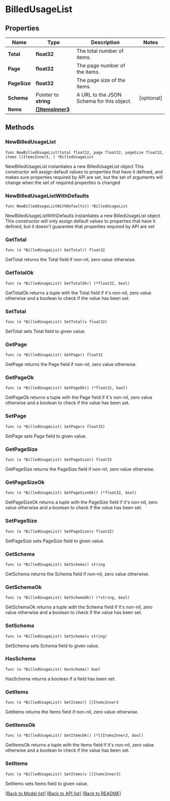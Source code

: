 # BilledUsageList

## Properties

Name | Type | Description | Notes
------------ | ------------- | ------------- | -------------
**Total** | **float32** | The total number of items. | 
**Page** | **float32** | The page number of the items. | 
**PageSize** | **float32** | The page size of the items. | 
**Schema** | Pointer to **string** | A URL to the JSON Schema for this object. | [optional] 
**Items** | [**[]ItemsInner3**](ItemsInner3.md) |  | 

## Methods

### NewBilledUsageList

`func NewBilledUsageList(total float32, page float32, pageSize float32, items []ItemsInner3, ) *BilledUsageList`

NewBilledUsageList instantiates a new BilledUsageList object
This constructor will assign default values to properties that have it defined,
and makes sure properties required by API are set, but the set of arguments
will change when the set of required properties is changed

### NewBilledUsageListWithDefaults

`func NewBilledUsageListWithDefaults() *BilledUsageList`

NewBilledUsageListWithDefaults instantiates a new BilledUsageList object
This constructor will only assign default values to properties that have it defined,
but it doesn't guarantee that properties required by API are set

### GetTotal

`func (o *BilledUsageList) GetTotal() float32`

GetTotal returns the Total field if non-nil, zero value otherwise.

### GetTotalOk

`func (o *BilledUsageList) GetTotalOk() (*float32, bool)`

GetTotalOk returns a tuple with the Total field if it's non-nil, zero value otherwise
and a boolean to check if the value has been set.

### SetTotal

`func (o *BilledUsageList) SetTotal(v float32)`

SetTotal sets Total field to given value.


### GetPage

`func (o *BilledUsageList) GetPage() float32`

GetPage returns the Page field if non-nil, zero value otherwise.

### GetPageOk

`func (o *BilledUsageList) GetPageOk() (*float32, bool)`

GetPageOk returns a tuple with the Page field if it's non-nil, zero value otherwise
and a boolean to check if the value has been set.

### SetPage

`func (o *BilledUsageList) SetPage(v float32)`

SetPage sets Page field to given value.


### GetPageSize

`func (o *BilledUsageList) GetPageSize() float32`

GetPageSize returns the PageSize field if non-nil, zero value otherwise.

### GetPageSizeOk

`func (o *BilledUsageList) GetPageSizeOk() (*float32, bool)`

GetPageSizeOk returns a tuple with the PageSize field if it's non-nil, zero value otherwise
and a boolean to check if the value has been set.

### SetPageSize

`func (o *BilledUsageList) SetPageSize(v float32)`

SetPageSize sets PageSize field to given value.


### GetSchema

`func (o *BilledUsageList) GetSchema() string`

GetSchema returns the Schema field if non-nil, zero value otherwise.

### GetSchemaOk

`func (o *BilledUsageList) GetSchemaOk() (*string, bool)`

GetSchemaOk returns a tuple with the Schema field if it's non-nil, zero value otherwise
and a boolean to check if the value has been set.

### SetSchema

`func (o *BilledUsageList) SetSchema(v string)`

SetSchema sets Schema field to given value.

### HasSchema

`func (o *BilledUsageList) HasSchema() bool`

HasSchema returns a boolean if a field has been set.

### GetItems

`func (o *BilledUsageList) GetItems() []ItemsInner3`

GetItems returns the Items field if non-nil, zero value otherwise.

### GetItemsOk

`func (o *BilledUsageList) GetItemsOk() (*[]ItemsInner3, bool)`

GetItemsOk returns a tuple with the Items field if it's non-nil, zero value otherwise
and a boolean to check if the value has been set.

### SetItems

`func (o *BilledUsageList) SetItems(v []ItemsInner3)`

SetItems sets Items field to given value.



[[Back to Model list]](../README.md#documentation-for-models) [[Back to API list]](../README.md#documentation-for-api-endpoints) [[Back to README]](../README.md)


